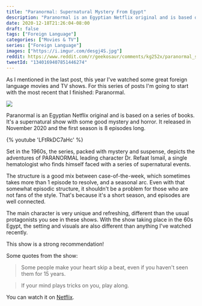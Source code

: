 ```yaml
---
title: "Paranormal: Supernatural Mystery From Egypt"
description: "Paranormal is an Egyptian Netflix original and is based on a series of books. It's a supernatural show with some good mystery and horror."
date: 2020-12-18T21:26:04-08:00
draft: false
tags: ["Foreign Language"]
categories: ["Movies & TV"]
series: ["Foreign Language"]
images: ["https://i.imgur.com/desgj4S.jpg"]
reddit: https://www.reddit.com/r/geekosaur/comments/kg252x/paranormal_supernatural_mystery_from_egypt/
tweetId: "1340169407851446274"
---
```


As I mentioned in the last post, this year I've watched some great foreign language movies and TV shows. For this series of posts I'm going to start with the most recent that I finished: Paranormal. 

![](https://i.imgur.com/desgj4S.jpg)

<!--more-->

Paranormal is an Egyptian Netflix original and is based on a series of books. It's a supernatural show with some good mystery and horror. It released in November 2020 and the first season is 8 episodes long.

{% youtube 'LFtRkDC7aHc' %} 

Set in the 1960s, the series, packed with mystery and suspense, depicts the adventures of PARANORMAL leading character Dr. Refaat Ismail, a single hematologist who finds himself faced with a series of supernatural events.

The structure is a good mix between case-of-the-week, which sometimes takes more than 1 episode to resolve, and a seasonal arc. Even with that somewhat episodic structure, it shouldn't be a problem for those who are not fans of the style. That's because it's a short season, and episodes are well connected.

The main character is very unique and refreshing, different than the usual protagonists you see in these shows. With the show taking place in the 60s Egypt, the setting and visuals are also different than anything I've watched recently.

This show is a strong recommendation!

Some quotes from the show:

> Some people make your heart skip a beat, even if you haven't seen them for 15 years.

> If your mind plays tricks on you, play along.

You can watch it on [Netflix](https://www.netflix.com/title/80214886).
